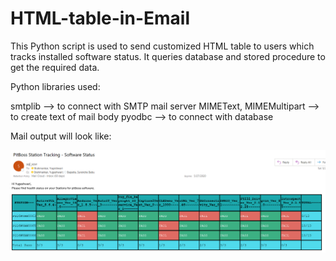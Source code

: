 # HTML-table-in-Email
This Python script is used to send customized HTML table to users which tracks installed software status. It queries database and stored procedure to get the required data.

Python libraries used:

smtplib --> to connect with SMTP mail server
MIMEText, MIMEMultipart --> to create text of mail body
pyodbc --> to connect with database

Mail output will look like:

![](mail_sample.PNG)
